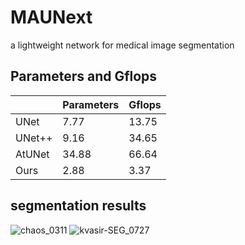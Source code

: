 # MAUNext
a lightweight network for medical image segmentation

## Parameters and Gflops

| | Parameters | Gflops |  
| --- | --- | --- |  
| UNet| 7.77 | 13.75 |  
| UNet++| 9.16 | 34.65 |
| AtUNet| 34.88 | 66.64 |
| Ours| 2.88 | 3.37 |

## segmentation results

![chaos_0311](https://user-images.githubusercontent.com/82251693/234214606-25409561-7184-4eaf-97b4-f66a76a68712.png)
![kvasir-SEG_0727](https://user-images.githubusercontent.com/82251693/234214624-8be1fbe9-0e95-4a47-9d9f-77c35bf000b3.jpg)
